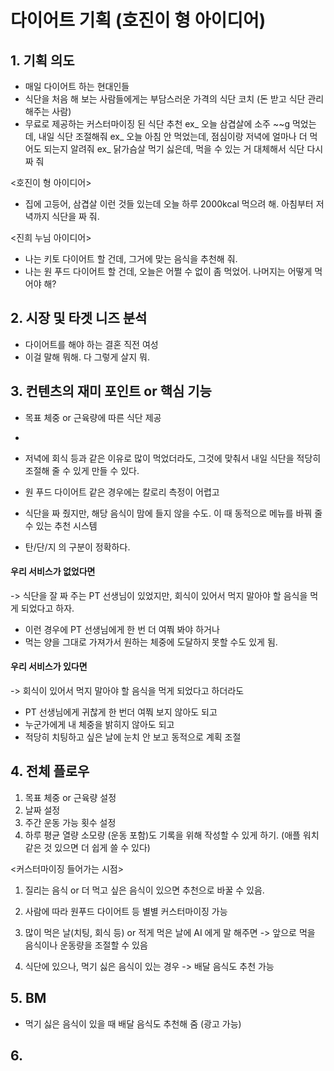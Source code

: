 # 다이어트 기획 (호진이 형 아이디어)

## 1. 기획 의도
- 매일 다이어트 하는 현대인들
- 식단을 처음 해 보는 사람들에게는 부담스러운 가격의 식단 코치 (돈 받고 식단 관리 해주는 사람)
- 무료로 제공하는 커스터마이징 된 식단 추천
ex_ 오늘 삼겹살에 소주 ~~g 먹었는데, 내일 식단 조절해줘
ex_ 오늘 아침 안 먹었는데, 점심이랑 저녁에 얼마나 더 먹어도 되는지 알려줘
ex_ 닭가슴살 먹기 싫은데, 먹을 수 있는 거 대체해서 식단 다시 짜 줘

<호진이 형 아이디어>
- 집에 고등어, 삼겹살 이런 것들 있는데 오늘 하루 2000kcal 먹으려 해. 아침부터 저녁까지 식단을 짜 줘.

<진희 누님 아이디어>
- 나는 키토 다이어트 할 건데, 그거에 맞는 음식을 추천해 줘.
- 나는 원 푸드 다이어트 할 건데, 오늘은 어쩔 수 없이 좀 먹었어. 나머지는 어떻게 먹어야 해?

## 2. 시장 및 타겟 니즈 분석
- 다이어트를 해야 하는 결혼 직전 여성
- 이걸 말해 뭐해. 다 그렇게 살지 뭐.

## 3. 컨텐츠의 재미 포인트 or 핵심 기능
- 목표 체중 or 근육량에 따른 식단 제공
- 

- 저녁에 회식 등과 같은 이유로 많이 먹었더라도, 그것에 맞춰서 내일 식단을 적당히 조절해 줄 수 있게 만들 수 있다.

- 원 푸드 다이어트 같은 경우에는 칼로리 측정이 어렵고

- 식단을 짜 줬지만, 해당 음식이 맘에 들지 않을 수도. 이 때 동적으로 메뉴를 바꿔 줄 수 있는 추천 시스템

- 탄/단/지 의 구분이 정확하다.

#### 우리 서비스가 없었다면
-> 식단을 잘 짜 주는 PT 선생님이 있었지만, 회식이 있어서 먹지 말아야 할 음식을 먹게 되었다고 하자.

- 이런 경우에 PT 선생님에게 한 번 더 여쭤 봐야 하거나
- 먹는 양을 그대로 가져가서 원하는 체중에 도달하지 못할 수도 있게 됨.

#### 우리 서비스가 있다면
-> 회식이 있어서 먹지 말아야 할 음식을 먹게 되었다고 하더라도

- PT 선생님에게 귀찮게 한 번더 여쭤 보지 않아도 되고
- 누군가에게 내 체중을 밝히지 않아도 되고
- 적당히 치팅하고 싶은 날에 눈치 안 보고 동적으로 계획 조절

## 4. 전체 플로우
1. 목표 체중 or 근육량 설정
2. 날짜 설정
3. 주간 운동 가능 횟수 설정
4. <Optional>하루 평균 열량 소모량 (운동 포함)도 기록을 위해 작성할 수 있게 하기. (애플 워치 같은 것 있으면 더 쉽게 쓸 수 있다)

<커스터마이징 들어가는 시점>
1. 질리는 음식 or 더 먹고 싶은 음식이 있으면 추천으로 바꿀 수 있음.

2. 사람에 따라 원푸드 다이어트 등 별별 커스터마이징 가능

3. 많이 먹은 날(치팅, 회식 등) or 적게 먹은 날에 AI 에게 말 해주면 -> 앞으로 먹을 음식이나 운동량을 조절할 수 있음

4. 식단에 있으나, 먹기 싫은 음식이 있는 경우 -> 배달 음식도 추천 가능

## 5. BM
- 먹기 싫은 음식이 있을 때 배달 음식도 추천해 줌 (광고 가능)

## 6. 